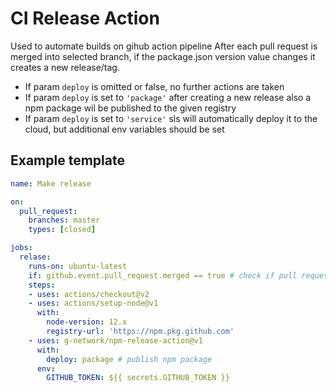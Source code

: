 # CI Release Action
Used to automate builds on gihub action pipeline
After each pull request is merged into selected branch, if the package.json version value changes it creates a new release/tag.
 - If param `deploy` is omitted or false, no further actions are taken
 - If param `deploy` is set to `'package'` after creating a new release also a npm package wil be published to the given registry
 - If param `deploy` is set to `'service'` sls will automatically deploy it to the cloud, but additional env variables should be set

## Example template

```yaml
name: Make release

on:
  pull_request:
    branches: master
    types: [closed]

jobs:
  relase:
    runs-on: ubuntu-latest
    if: github.event.pull_request.merged == true # check if pull request was merged
    steps:
    - uses: actions/checkout@v2
    - uses: actions/setup-node@v1
      with:
        node-version: 12.x
        registry-url: 'https://npm.pkg.github.com'
    - uses: g-network/npm-release-action@v1
      with:
        deploy: package # publish npm package
      env:
        GITHUB_TOKEN: ${{ secrets.GITHUB_TOKEN }}
```